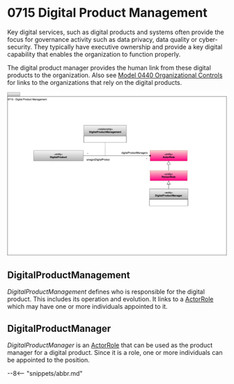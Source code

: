<!-- SPDX-License-Identifier: CC-BY-4.0 -->
<!-- Copyright Contributors to the ODPi Egeria project 2020. -->


# 0715 Digital Product Management

Key digital services, such as digital products and systems often provide the focus for governance activity such as data privacy, data quality or cyber-security.  They typically have executive ownership and provide a key digital capability that enables the organization to function properly.

The digital product manager provides the human link from these digital products to the organization.  Also see [Model 0440 Organizational Controls](/types/4/0440-Organizational-Controls/) for links to the organizations that rely on the digital products.

![UML](0715-Digital-Product-Management.svg)


## DigitalProductManagement

*DigitalProductManagement* defines who is responsible for the digital product.  This includes its operation and evolution.  It links to a [ActorRole](/types/1/0118-Actor-Roles) which may have one or more individuals appointed to it.

## DigitalProductManager

*DigitalProductManager* is an [ActorRole](/types/1/0118-Actor-Role) that can be used as the product manager for a digital product.  Since it is a role, one or more individuals can be appointed to the position.

--8<-- "snippets/abbr.md"